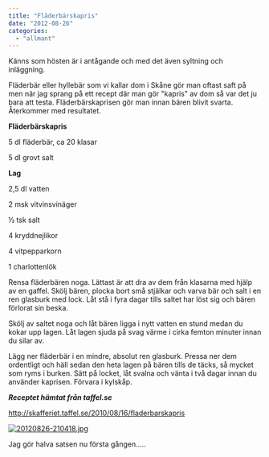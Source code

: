 ```yaml
---
title: "Fläderbärskapris"
date: "2012-08-26"
categories: 
  - "allmant"
---
```


Känns som hösten är i antågande och med det även syltning och inläggning.

Fläderbär eller hyllebär som vi kallar dom i Skåne gör man oftast saft på men när jag sprang på ett recept där man gör "kapris" av dom så var det ju bara att testa. Fläderbärskaprisen gör man innan bären blivit svarta. Återkommer med resultatet.

**Fläderbärskapris**

5 dl fläderbär, ca 20 klasar

5 dl grovt salt

**Lag**

2,5 dl vatten

2 msk vitvinsvinäger

½ tsk salt

4 kryddnejlikor

4 vitpepparkorn

1 charlottenlök

Rensa fläderbären noga. Lättast är att dra av dem från klasarna med hjälp av en gaffel. Skölj bären, plocka bort små stjälkar och varva bär och salt i en ren glasburk med lock. Låt stå i fyra dagar tills saltet har löst sig och bären förlorat sin beska.

Skölj av saltet noga och låt bären ligga i nytt vatten en stund medan du kokar upp lagen. Låt lagen sjuda på svag värme i cirka femton minuter innan du silar av.

Lägg ner fläderbär i en mindre, absolut ren glasburk. Pressa ner dem ordentligt och häll sedan den heta lagen på bären tills de täcks, så mycket som ryms i burken. Sätt på locket, låt svalna och vänta i två dagar innan du använder kaprisen. Förvara i kylskåp.

_**Receptet hämtat från taffel.se**_

http://skafferiet.taffel.se/2010/08/16/fladerbarskapris

[![20120826-210418.jpg](/static/img/20120826-210418.jpg)](http://import.local/wp-content/uploads/2012/08/20120826-210418.jpg)

Jag gör halva satsen nu första gången.....
